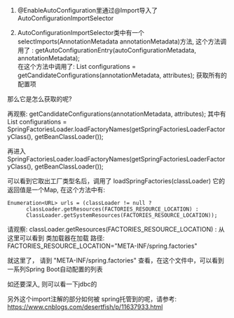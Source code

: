 1. @EnableAutoConfiguration里通过@Import导入了AutoConfigurationImportSelector

2. AutoConfigurationImportSelector类中有一个   selectImports(AnnotationMetadata annotationMetadata)方法, 
   这个方法调用了  :  getAutoConfigurationEntry(autoConfigurationMetadata,
        annotationMetadata);   
   在这个方法中调用了:  List<String> configurations = getCandidateConfigurations(annotationMetadata, attributes);  获取所有的配置项

那么它是怎么获取的呢?

再观察:  getCandidateConfigurations(annotationMetadata, attributes);
     其中有 List<String> configurations = SpringFactoriesLoader.loadFactoryNames(getSpringFactoriesLoaderFactoryClass(),
        getBeanClassLoader());

再进入SpringFactoriesLoader.loadFactoryNames(getSpringFactoriesLoaderFactoryClass(),
        getBeanClassLoader());

可以看到它取出工厂类型名后，调用了  loadSpringFactories(classLoader)
    它的返回值是一个Map,  在这个方法中有: 

    Enumeration<URL> urls = (classLoader != null ?
          classLoader.getResources(FACTORIES_RESOURCE_LOCATION) :
          ClassLoader.getSystemResources(FACTORIES_RESOURCE_LOCATION));

   请观察:    classLoader.getResources(FACTORIES_RESOURCE_LOCATION) :
        从这里可以看到 类加载器在加载  路径:   FACTORIES_RESOURCE_LOCATION="META-INF/spring.factories"

就这里了，  请到  "META-INF/spring.factories"  查看，在这个文件中，可以看到一系列Spring Boot自动配置的列表



如还要深入, 则可以看一下jdbc的



另外这个import注解的部分如何被 spring托管到的呢，请参考:   https://www.cnblogs.com/desertfish/p/11637933.html
